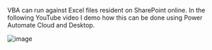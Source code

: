 VBA can run against Excel files resident on SharePoint online. 
In the following YouTube video I demo how this can be done using Power Automate Cloud and Desktop. 

![image](https://user-images.githubusercontent.com/47678539/167988532-3c21623a-ca50-46c1-a57a-ca69fd891793.png)
